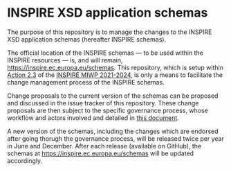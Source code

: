 # INSPIRE XSD application schemas

The purpose of this repository is to manage the changes to the INSPIRE XSD application schemas (hereafter INSPIRE schemas).

The official location of the INSPIRE schemas — to be used within the INSPIRE resources — is, and will remain, https://inspire.ec.europa.eu/schemas. This repository, which is setup within [Action 2.3](https://webgate.ec.europa.eu/fpfis/wikis/display/InspireMIG/Action+2.3+Simplification+of+INSPIRE+implementation) of the [INSPIRE MIWP 2021-2024](https://webgate.ec.europa.eu/fpfis/wikis/display/InspireMIG/INSPIRE+work+programme+2021-24), is only a means to facilitate the change management process of the INSPIRE schemas.

Change proposals to the current version of the schemas can be proposed and discussed in the issue tracker of this repository. These change proposals are then subject to the specific governance process, whose workflow and actors involved and detailed in [this document](xxx).

A new version of the schemas, including the changes which are endorsed after going thorugh the governance process, will be released twice per year in June and December. After each release (available on GitHub), the schemas at https://inspire.ec.europa.eu/schemas will be updated accordingly.
